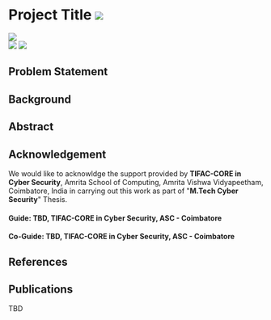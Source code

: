 # Project Title ![](https://img.shields.io/badge/-Live-brightgreen)
![](https://img.shields.io/badge/Batch-21UCYS-green) <br/> ![](https://img.shields.io/badge/-B.Tech_Dissertation-blue) ![](https://img.shields.io/badge/Focus-TBD-yellow) <br/>

## Problem Statement

## Background

## Abstract

## Acknowledgement
We would like to acknowldge the support provided by **TIFAC-CORE in Cyber Security**, Amrita School of Computing, Amrita Vishwa Vidyapeetham, Coimbatore, India in carrying out this work as part of "**M.Tech Cyber Security**" Thesis. 

#### Guide: TBD, TIFAC-CORE in Cyber Security, ASC - Coimbatore
#### Co-Guide: TBD, TIFAC-CORE in Cyber Security, ASC - Coimbatore

## References

## Publications

TBD
    
